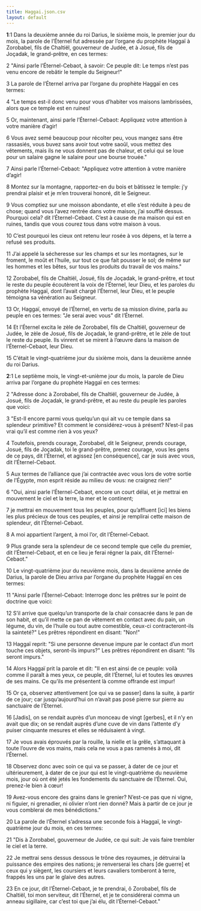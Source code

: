 ```yaml
---
title: Haggai.json.csv
layout: default
---
```

<span class="marginnote num" label="1:1" name="1-1"><strong>1</strong>:1</span>
Dans la deuxième année du roi Darius, le sixième mois, le premier jour du mois, la parole de l’Éternel fut adressée par l’organe du prophète Haggaï à Zorobabel, fils de Chaltiël, gouverneur de Judée, et à Josué, fils de Joçadak, le grand-prêtre, en ces termes:

<span class="marginnote num" label="1:2" name="1-2">2</span>
"Ainsi parle l’Éternel-Cebaot, à savoir: Ce peuple dit: Le temps n’est pas venu encore de rebâtir le temple du Seigneur!"

<span class="marginnote num" label="1:3" name="1-3">3</span>
La parole de l’Éternel arriva par l’organe du prophète Haggaï en ces termes:

<span class="marginnote num" label="1:4" name="1-4">4</span>
"Le temps est-il donc venu pour vous d’habiter vos maisons lambrissées, alors que ce temple est en ruines!

<span class="marginnote num" label="1:5" name="1-5">5</span>
Or, maintenant, ainsi parle l’Éternel-Cebaot: Appliquez votre attention à votre manière d’agir!

<span class="marginnote num" label="1:6" name="1-6">6</span>
Vous avez semé beaucoup pour récolter peu, vous mangez sans être rassasiés, vous buvez sans avoir tout votre saoûl, vous mettez des vêtements, mais ils ne vous donnent pas de chaleur, et celui qui se loue pour un salaire gagne le salaire pour une bourse trouée."

<span class="marginnote num" label="1:7" name="1-7">7</span>
Ainsi parle l’Éternel-Cebaot: "Appliquez votre attention à votre manière d’agir!

<span class="marginnote num" label="1:8" name="1-8">8</span>
Montez sur la montagne, rapportez-en du bois et bâtissez le temple: j’y prendrai plaisir et je m’en trouverai honoré, dit le Seigneur.

<span class="marginnote num" label="1:9" name="1-9">9</span>
Vous comptiez sur une moisson abondante, et elle s’est réduite à peu de chose; quand vous l’avez rentrée dans votre maison, j’ai soufflé dessus. Pourquoi cela? dit l’Éternel-Cebaot. C’est à cause de ma maison qui est en ruines, tandis que vous courez tous dans votre maison à vous.

<span class="marginnote num" label="1:10" name="1-10">10</span>
C’est pourquoi les cieux ont retenu leur rosée à vos dépens, et la terre a refusé ses produits.

<span class="marginnote num" label="1:11" name="1-11">11</span>
J’ai appelé la sécheresse sur les champs et sur les montagnes, sur le froment, le moût et l’huile, sur tout ce que fait pousser le sol; de même sur les hommes et les bêtes, sur tous les produits du travail de vos mains."

<span class="marginnote num" label="1:12" name="1-12">12</span>
Zorobabel, fils de Chaltiël, Josué, fils de Joçadak, le grand-prêtre, et tout le reste du peuple écoutèrent la voix de l’Éternel, leur Dieu, et les paroles du prophète Haggaï, dont l’avait chargé l’Éternel, leur Dieu, et le peuple témoigna sa vénération au Seigneur.

<span class="marginnote num" label="1:13" name="1-13">13</span>
Or, Haggaï, envoyé de l’Éternel, en vertu de sa mission divine, parla au peuple en ces termes: "Je serai avec vous" dit l’Éternel.

<span class="marginnote num" label="1:14" name="1-14">14</span>
Et l’Éternel excita le zèle de Zorobabel, fils de Chaltiël, gouverneur de Judée, le zèle de Josué, fils de Joçadak, le grand-prêtre, et le zèle de tout le reste du peuple. Ils vinrent et se mirent à l’œuvre dans la maison de l’Éternel-Cebaot, leur Dieu.

<span class="marginnote num" label="1:15" name="1-15">15</span>
C’était le vingt-quatrième jour du sixième mois, dans la deuxième année du roi Darius.

<span class="marginnote num" label="2:1" name="2-1"><strong>2</strong>:1</span>
Le septième mois, le vingt-et-unième jour du mois, la parole de Dieu arriva par l’organe du prophète Haggaï en ces termes:

<span class="marginnote num" label="2:2" name="2-2">2</span>
"Adresse donc à Zorobabel, fils de Chaltiël, gouverneur de Judée, à Josué, fils de Joçadak, le grand-prêtre, et au reste du peuple les paroles que voici:

<span class="marginnote num" label="2:3" name="2-3">3</span>
"Est-II encore parmi vous quelqu’un qui ait vu ce temple dans sa splendeur primitive? Et comment le considérez-vous à présent? N’est-il pas vrai qu’il est comme rien à vos yeux?

<span class="marginnote num" label="2:4" name="2-4">4</span>
Toutefois, prends courage, Zorobabel, dit le Seigneur, prends courage, Josué, fils de Joçadak, toi le grand-prêtre, prenez courage, vous les gens de ce pays, dit l’Éternel, et agissez [en conséquence], car je suis avec vous, dit l’Éternel-Cebaot.

<span class="marginnote num" label="2:5" name="2-5">5</span>
Aux termes de l’alliance que j’ai contractée avec vous lors de votre sortie de l’Égypte, mon esprit réside au milieu de vous: ne craignez rien!"

<span class="marginnote num" label="2:6" name="2-6">6</span>
"Oui, ainsi parle l’Éternel-Cebaot, encore un court délai, et je mettrai en mouvement le ciel et la terre, la mer et le continent;

<span class="marginnote num" label="2:7" name="2-7">7</span>
je mettrai en mouvement tous les peuples, pour qu’affluent [ici] les biens les plus précieux de tous ces peuples, et ainsi je remplirai cette maison de splendeur, dit l’Éternel-Cebaot.

<span class="marginnote num" label="2:8" name="2-8">8</span>
A moi appartient l’argent, à moi l’or, dit l’Éternel-Cebaot.

<span class="marginnote num" label="2:9" name="2-9">9</span>
Plus grande sera la splendeur de ce second temple que celle du premier, dit l’Éternel-Cebaot, et en ce lieu je ferai régner la paix, dit l’Éternel-Cebaot."

<span class="marginnote num" label="2:10" name="2-10">10</span>
Le vingt-quatrième jour du neuvième mois, dans la deuxième année de Darius, la parole de Dieu arriva par l’organe du prophète Haggaï en ces termes:

<span class="marginnote num" label="2:11" name="2-11">11</span>
"Ainsi parle l’Éternel-Cebaot: Interroge donc les prêtres sur le point de doctrine que voici:

<span class="marginnote num" label="2:12" name="2-12">12</span>
S’il arrive que quelqu’un transporte de la chair consacrée dans le pan de son habit, et qu’il mette ce pan de vêtement en contact avec du pain, un légume, du vin, de l’huile ou tout autre comestible, ceux-ci contracteront-ils la sainteté?" Les prêtres répondirent en disant: "Non!"

<span class="marginnote num" label="2:13" name="2-13">13</span>
Haggaï reprit: "Si une personne devenue impure par le contact d’un mort touche ces objets, seront-ils impurs?" Les prêtres répondirent en disant: "Ils seront impurs."

<span class="marginnote num" label="2:14" name="2-14">14</span>
Alors Haggaï prit la parole et dit: "Il en est ainsi de ce peuple: voilà comme il paraît à mes yeux, ce peuple, dit l’Éternel, lui et toutes les œuvres de ses mains. Ce qu’ils me présentent là comme offrande est impur!

<span class="marginnote num" label="2:15" name="2-15">15</span>
Or ça, observez attentivement [ce qui va se passer] dans la suite, à partir de ce jour; car jusqu’aujourd’hui on n’avait pas posé pierre sur pierre au sanctuaire de l’Éternel.

<span class="marginnote num" label="2:16" name="2-16">16</span>
[Jadis], on se rendait auprès d’un monceau de vingt [gerbes], et il n’y en avait que dix; on se rendait auprès d’une cuve de vin dans l’attente d’y puiser cinquante mesures et elles se réduisaient à vingt.

<span class="marginnote num" label="2:17" name="2-17">17</span>
Je vous avais éprouvés par la rouille, la nielle et la grêle, s’attaquant à toute l’ouvre de vos mains, mais cela ne vous a pas ramenés à moi, dit l’Éternel.

<span class="marginnote num" label="2:18" name="2-18">18</span>
Observez donc avec soin ce qui va se passer, à dater de ce jour et ultérieurement, à dater de ce jour qui est le vingt-quatrième du neuvième mois, jour où ont été jetés les fondements du sanctuaire de l’Éternel. Oui, prenez-le bien à cœur!

<span class="marginnote num" label="2:19" name="2-19">19</span>
Avez-vous encore des grains dans le grenier? N’est-ce pas que ni vigne, ni figuier, ni grenadier, ni olivier n’ont rien donné? Mais à partir de ce jour je vous comblerai de mes bénédictions."

<span class="marginnote num" label="2:20" name="2-20">20</span>
La parole de l’Éternel s’adressa une seconde fois à Haggaï, le vingt-quatrième jour du mois, en ces termes:

<span class="marginnote num" label="2:21" name="2-21">21</span>
"Dis à Zorobabel, gouverneur de Judée, ce qui suit: Je vais faire trembler le ciel et la terre.

<span class="marginnote num" label="2:22" name="2-22">22</span>
Je mettrai sens dessus dessous le trône des royaumes, je détruirai la puissance des empires des nations; je renverserai les chars [de guerre] et ceux qui y siègent, les coursiers et leurs cavaliers tomberont à terre, frappés les uns par le glaive des autres.

<span class="marginnote num" label="2:23" name="2-23">23</span>
En ce jour, dit l’Éternel-Cebaot, je te prendrai, ô Zorobabel, fils de Chaltiël, toi mon serviteur, dit l’Éternel, et je te considérerai comma un anneau sigillaire, car c’est toi que j’ai élu, dit l’Éternel-Cebaot."